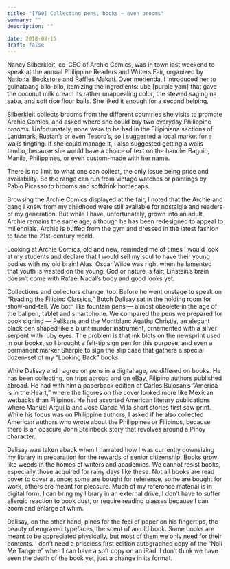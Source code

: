 ```yaml
---
title: "[700] Collecting pens, books – even brooms"
summary: ""
description: ""

date: 2018-08-15
draft: false
---
```


Nancy Silberkleit, co-CEO of Archie Comics, was in town last weekend to speak at the annual Philippine Readers and Writers Fair, organized by National Bookstore and Raffles Makati. Over merienda, I introduced her to guinataang bilo-bilo, itemizing the ingredients: ube [purple yam] that gave the coconut milk cream its rather unappealing color, the stewed saging na saba, and soft rice flour balls. She liked it enough for a second helping.

Silberkleit collects brooms from the different countries she visits to promote Archie Comics, and asked where she could buy two everyday Philippine brooms. Unfortunately, none were to be had in the Filipiniana sections of Landmark, Rustan’s or even Tesoro’s, so I suggested a local market for a walis tingting. If she could manage it, I also suggested getting a walis tambo, because she would have a choice of text on the handle: Baguio, Manila, Philippines, or even custom-made with her name.

There is no limit to what one can collect, the only issue being price and availability. So the range can run from vintage watches or paintings by Pablo Picasso to brooms and softdrink bottlecaps.

Browsing the Archie Comics displayed at the fair, I noted that the Archie and gang I knew from my childhood were still available for nostalgia and readers of my generation. But while I have, unfortunately, grown into an adult, Archie remains the same age, although he has been redesigned to appeal to millennials. Archie is buffed from the gym and dressed in the latest fashion to face the 21st-century world.

Looking at Archie Comics, old and new, reminded me of times I would look at my students and declare that I would sell my soul to have their young bodies with my old brain! Alas, Oscar Wilde was right when he lamented that youth is wasted on the young. God or nature is fair; Einstein’s brain doesn’t come with Rafael Nadal’s body and good looks yet.

Collections and collectors change, too. Before he went onstage to speak on “Reading the Filipino Classics,” Butch Dalisay sat in the holding room for show-and-tell. We both like fountain pens — almost obsolete in the age of the ballpen, tablet and smartphone. We compared the pens we prepared for book signing — Pelikans and the Montblanc Agatha Christie, an elegant black pen shaped like a blunt murder instrument, ornamented with a silver serpent with ruby eyes. The problem is that ink blots on the newsprint used in our books, so I brought a felt-tip sign pen for this purpose, and even a permanent marker Sharpie to sign the slip case that gathers a special dozen-set of my “Looking Back” books.

While Dalisay and I agree on pens in a digital age, we differed on books. He has been collecting, on trips abroad and on eBay, Filipino authors published abroad. He had with him a paperback edition of Carlos Bulosan’s “America is in the Heart,” where the figures on the cover looked more like Mexican wetbacks than Filipinos. He had assorted American literary publications where Manuel Arguilla and Jose Garcia Villa short stories first saw print. While his focus was on Philippine authors, I asked if he also collected American authors who wrote about the Philippines or Filipinos, because there is an obscure John Steinbeck story that revolves around a Pinoy character.

Dalisay was taken aback when I narrated how I was currently downsizing my library in preparation for the rewards of senior citizenship. Books grow like weeds in the homes of writers and academics. We cannot resist books, especially those acquired for rainy days like these. Not all books are read cover to cover at once; some are bought for reference, some are bought for work, others are meant for pleasure. Much of my reference material is in digital form. I can bring my library in an external drive, I don’t have to suffer allergic reaction to book dust, or require reading glasses because I can zoom and enlarge at whim.

Dalisay, on the other hand, pines for the feel of paper on his fingertips, the beauty of engraved typefaces, the scent of an old book. Some books are meant to be appreciated physically, but most of them we only need for their contents. I don’t need a priceless first edition autographed copy of the “Noli Me Tangere” when I can have a soft copy on an iPad. I don’t think we have seen the death of the book yet, just a change in its format.
